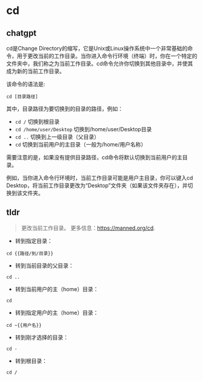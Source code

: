 # cd 
## chatgpt 
cd是Change Directory的缩写，它是Unix或Linux操作系统中一个非常基础的命令，用于更改当前的工作目录。当你进入命令行环境（终端）时，你在一个特定的文件夹中，我们称之为当前工作目录。cd命令允许你切换到其他目录中，并使其成为新的当前工作目录。

该命令的语法是:

```
cd [目录路径]
```

其中，目录路径为要切换到的目录的路径，例如：

- `cd /` 切换到根目录
- `cd /home/user/Desktop` 切换到/home/user/Desktop目录
- `cd ..` 切换到上一级目录（父目录）
- `cd` 切换到当前用户的主目录（一般为/home/用户名称）

需要注意的是，如果没有提供目录路径，cd命令将默认切换到当前用户的主目录。

例如，当你进入命令行环境时，当前工作目录可能是用户主目录，你可以键入cd Desktop，将当前工作目录更改为“Desktop”文件夹（如果该文件夹存在），并切换到该文件夹。 

## tldr 
 
> 更改当前工作目录。
> 更多信息：<https://manned.org/cd>.

- 转到指定目录：

`cd {{路径/到/目录}}`

- 转到当前目录的父目录：

`cd ..`

- 转到当前用户的主（home）目录：

`cd`

- 转到指定用户的主（home）目录：

`cd ~{{用户名}}`

- 转到刚才选择的目录：

`cd -`

- 转到根目录：

`cd /`
